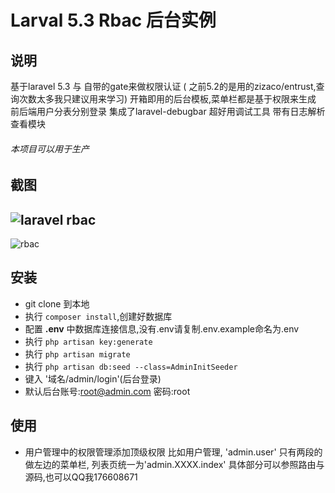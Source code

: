 ﻿# Larval 5.3 Rbac 后台实例

## 说明


基于laravel 5.3 与 自带的gate来做权限认证 ( 之前5.2的是用的zizaco/entrust,查询次数太多我只建议用来学习)
开箱即用的后台模板,菜单栏都是基于权限来生成
前后端用户分表分别登录
集成了laravel-debugbar 超好用调试工具
带有日志解析查看模块
###### 本项目可以用于生产

## 截图

## ![laravel rbac](http://o7ze7op4t.bkt.clouddn.com/QQ20161111-1.png)



![rbac](http://o7ze7op4t.bkt.clouddn.com/QQ20161111-2.png)



## 安装

- git clone 到本地
- 执行 `composer install`,创建好数据库
- 配置 **.env** 中数据库连接信息,没有.env请复制.env.example命名为.env
- 执行 `php artisan key:generate`
- 执行 `php artisan migrate`
- 执行 `php artisan db:seed --class=AdminInitSeeder`
- 键入 '域名/admin/login'(后台登录)
- 默认后台账号:root@admin.com 密码:root


## 使用
- 用户管理中的权限管理添加顶级权限
   比如用户管理, 'admin.user' 只有两段的做左边的菜单栏, 列表页统一为'admin.XXXX.index'
   具体部分可以参照路由与源码,也可以QQ我176608671
